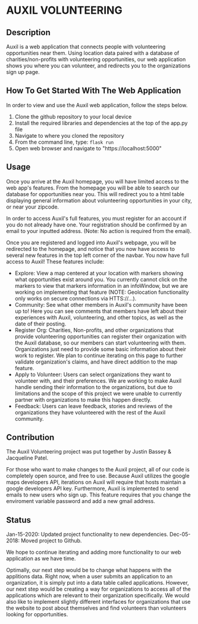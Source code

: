 # AUXIL VOLUNTEERING

## Description
Auxil is a web application that connects people with volunteering opportunities near them. Using location data paired with a database of charities/non-profits with volunteering opportunities, our web application shows you where you can volunteer, and redirects you to the organizations sign up page. 

## How To Get Started With The Web Application
In order to view and use the Auxil web application, follow the steps below.
1. Clone the github repository to your local device
2. Install the required libraries and dependencies at the top of the app.py file
3. Navigate to where you cloned the repository
4. From the command line, type: `flask run`
5. Open web browser and navigate to "https://localhost:5000"

## Usage
Once you arrive at the Auxil homepage, you will have limited access to the web app's features. From the homepage you will be able to search our database for opportunities near you. This will redirect you to a html table displaying general information about volunteering opportunities in your city, or near your zipcode.

In order to access Auxil's full features, you must register for an account if you do not already have one. Your registration should be confirmed by an email to your inputted address. (Note: No action is required from the email).

Once you are registered and logged into Auxil's webpage, you will be redirected to the homepage, and notice that you now have access to several new features in the top left corner of the navbar. You now have full access to Auxil!
These features include:
- Explore: View a map centered at your location with markers showing what opportunities exist around you. You currently cannot click on the markers to view that markers information in an infoWindow, but we are working on implementing that feature (NOTE: Geolocation functionality only works on secure connections via HTTS://...).
- Community: See what other members in Auxil's community have been up to! Here you can see comments that members have left about their experiences with Auxil, volunteering, and other topics, as well as the date of their posting.
- Register Org: Charities, Non-profits, and other organizations that provide volunteering opportunities can register their organization with the Auxil database, so our members can start volunteering with them. Organizations just need to provide some basic information about their work to register. We plan to continue iterating on this page to further validate organization's claims, and have direct addition to the map feature.
- Apply to Volunteer: Users can select organizations they want to volunteer with, and their preferences. We are working to make Auxil handle sending their information to the organizations, but due to limitations and the scope of this project we were unable to currently partner with organizations to make this happen directly.
- Feedback: Users can leave feedback, stories and reviews of the organizations they have volunteered with the rest of the Auxil community.

## Contribution
The Auxil Volunteering project was put together by Justin Bassey & Jacqueline Patel.

For those who want to make changes to the Auxil project, all of our code is completely open source, and free to use. Because Auxil utilizes the google maps developers API, iterations on Auxil will require that hosts maintain a google developers API key. Furthermore, Auxil is implemented to send emails to new users who sign up. This feature requires that you change the enviroment variable password and add a new gmail address.

## Status
Jan-15-2020: Updated project functionality to new dependencies.
Dec-05-2018: Moved project to Github.

We hope to continue iterating and adding more functionality to our web application as we have time.

Optimally, our next step would be to change what happens with the applitions data. Right now, when a user submits an application to an organization, it is simply put into a data table called applications. However, our next step would be creating a way for organizations to access all of the applications which are relevant to their organization specifically. We would also like to implement slightly different interfaces for organizations that use the website to post about themselves and find volunteers than volunteers looking for opportunities.
